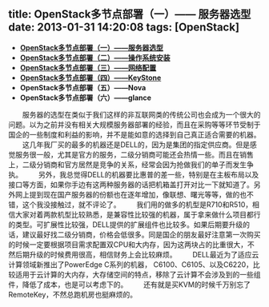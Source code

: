 title: OpenStack多节点部署（一）—— 服务器选型
date: 2013-01-31 14:20:08
tags: [OpenStack]
---
* [__OpenStack多节点部署（一）——服务器选型__](/2013/01/31/OpenStack多节点部署（一）——-服务器选型/)
* [__OpenStack多节点部署（二）——操作系统安装__](/2013/02/01/OpenStack多节点部署（二）——操作系统安装/)
* [__OpenStack多节点部署（三）——网络配置__](2013/02/04/OpenStack多节点部署（三）——网络配置/)
* [__OpenStack多节点部署（四）——KeyStone__](2013/02/04/OpenStack多节点部署（四）——KeyStone/)
* __OpenStack多节点部署（五）——Nova__
* __OpenStack多节点部署（六）——glance__

　　服务器的选型在类似于我们这样的非互联网类的传统公司也会成为一个很大的问题。以为之前并没有相关大规模服务器部署的经验，而且在采购等等环节受制于国企的一些制度和利益的影响，并不是能如意的选择到自己真正适合需要的机器。
　　这几年我厂买的最多的机器还是DELL的，因为是集团的指定供应商。但是感觉服务很一般，尤其是官方的服务，二级分销商可能还会热情一些。而且在销售上，二级分销商和官方居然是竞争的关系，经常会因为抢做我们的单子而发生争执。
　　另外，我总觉得DELL的机器要比惠普的差一些，特别是在主板布局以及接口等方面，如果你手边有这两种服务器的话把机箱盖打开对比一下就知道了。另外网上提到现在国产服务器的份额也在逐年增加，像联想、曙光等等，做的也不错，这个我没接触过，就不评论了。
　　我们用的做多的机型是R710和R510，相信大家对着两款机型比较熟悉，是兼容性比较强的机器，属于拿来做什么项目都行的类型。可扩展性比较强，DELL提供的扩展组件也比较多。如果后期要升级的话，建议最好找二级分销商，价格会低很多。同是国企的朋友最好注意第一次购买的时候一定要根据项目需求配置双CPU和大内存，因为这两块占的比重很大，不然后期升级的时候费用很高，相信财务上会比较麻烦。
　　DELL最近为了适应云计算领域新推出了PowerEdge C系列的机器， C6100、C6105、以及C6220，比较适用于云计算的大内存，大存储空间的特点，移除了云计算不会涉及到的一些组件，降低了成本，也是可以考虑下的。
　　还有就是买KVM的时候千万别忘了RemoteKey，不然总跑机房也挺麻烦的。
